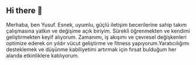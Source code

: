 ## Hi there 👋

Merhaba, ben Yusuf. Esnek, uyumlu, güçlü iletişim becerilerine sahip takım çalışmasına yatkın ve değişime açık biriyim. Sürekli öğrenmekten ve kendimi geliştirmekten keyif alıyorum. Zamanımı, iş akışımı ve çevresel değişkenleri optimize ederek on yıldır vücut geliştirme ve fitness yapıyorum.Yaratıcılığımı desteklemek ve düşünme kabiliyetimi artırmak için fırsat bulduğum her alanda etkinliklere katılıyorum.

<!--
**yyukar/yyukar** is a ✨ _special_ ✨ repository because its `README.md` (this file) appears on your GitHub profile.

Here are some ideas to get you started:

- 🔭 I’m currently working on ...
- 🌱 I’m currently learning ...
- 👯 I’m looking to collaborate on ...
- 🤔 I’m looking for help with ...
- 💬 Ask me about ...
- 📫 How to reach me: ...
- 😄 Pronouns: ...
- ⚡ Fun fact: ...
-->
